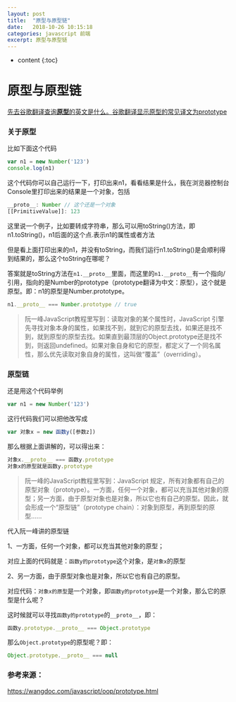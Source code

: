 ```yaml
---
layout: post
title:  "原型与原型链"
date:   2018-10-26 10:15:18
categories: javascript 前端
excerpt: 原型与原型链
---
```


* content
{:toc}

# 原型与原型链

[先去谷歌翻译查询**原型**的英文是什么。谷歌翻译显示原型的常见译文为prototype](https://translate.google.com/#zh-CN/en/%E5%8E%9F%E5%9E%8B)

### 关于原型

比如下面这个代码

```js
var n1 = new Number('123')
console.log(n1)
```

这个代码你可以自己运行一下，打印出来n1，看看结果是什么，我在浏览器控制台Console里打印出来的结果是一个对象，包括

```js
__proto__: Number // 这个还是一个对象
[[PrimitiveValue]]: 123
```

这里说一个例子，比如要转成字符串，那么可以用toString()方法，即n1.toString()，n1后面的这个点.表示n1的属性或者方法

但是看上面打印出来的n1，并没有toString，而我们运行n1.toString()是会顺利得到结果的，那么这个toString在哪呢？

答案就是toString方法在`n1.__proto__`里面，而这里的`n1.__proto__`有一个指向/引用，指向的是Number的prototype（prototype翻译为中文：原型），这个就是原型。即：n1的原型是Number.prototype。

```js
n1.__proto__ === Number.prototype // true
```

> 阮一峰JavaScript教程里写到：读取对象的某个属性时，JavaScript 引擎先寻找对象本身的属性，如果找不到，就到它的原型去找，如果还是找不到，就到原型的原型去找。如果直到最顶层的Object.prototype还是找不到，则返回undefined。如果对象自身和它的原型，都定义了一个同名属性，那么优先读取对象自身的属性，这叫做“覆盖”（overriding）。

### 原型链

还是用这个代码举例

```js
var n1 = new Number('123')
```

这行代码我们可以把他改写成

```js
var 对象x = new 函数y([参数z])
```

那么根据上面讲解的，可以得出来：

```js
对象x.__proto__ === 函数y.prototype
对象x的原型就是函数y.prototype
```

> 阮一峰的JavaScript教程里写到：JavaScript 规定，所有对象都有自己的原型对象（prototype）。一方面，任何一个对象，都可以充当其他对象的原型；另一方面，由于原型对象也是对象，所以它也有自己的原型。因此，就会形成一个“原型链”（prototype chain）：对象到原型，再到原型的原型……

代入阮一峰讲的原型链

1、一方面，任何一个对象，都可以充当其他对象的原型；

对应上面的代码就是：`函数y的prototype`这个对象，是`对象x`的原型

2、另一方面，由于原型对象也是对象，所以它也有自己的原型。

对应代码：`对象x的原型`是一个对象，即`函数y的prototype`是一个对象，那么它的原型是什么呢？

这时候就可以寻找`函数y的prototype`的`__proto__`，即：

```js
函数y.prototype.__proto__ === Object.prototype
```

那么`Object.prototype`的原型呢？即：

```js
Object.prototype.__proto__ === null
```

### 参考来源：

https://wangdoc.com/javascript/oop/prototype.html